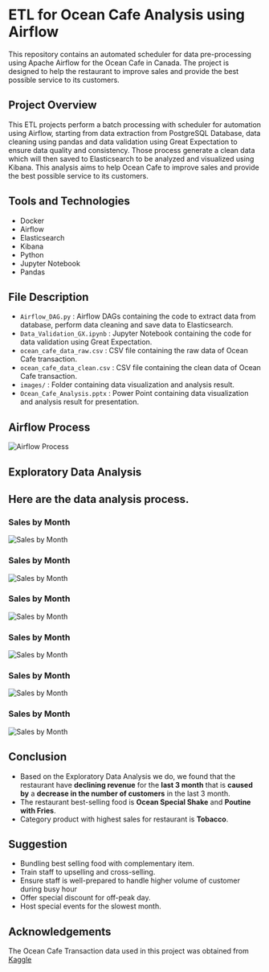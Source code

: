 # ETL for Ocean Cafe Analysis using Airflow
This repository contains an automated scheduler for data pre-processing using Apache Airflow for the Ocean Cafe in Canada. The project is designed to help the restaurant to improve sales and provide the best possible service to its customers.


## Project Overview
This ETL projects perform a batch processing with scheduler for automation using Airflow, starting from data extraction from PostgreSQL Database, data cleaning using pandas and data validation using Great Expectation to ensure data quality and consistency. Those process generate a clean data which will then saved to Elasticsearch to be analyzed and visualized using Kibana. This analysis aims to help Ocean Cafe to improve sales and provide the best possible service to its customers.

## Tools and Technologies
- Docker
- Airflow
- Elasticsearch
- Kibana
- Python
- Jupyter Notebook
- Pandas

## File Description
- `Airflow_DAG.py` : Airflow DAGs containing the code to extract data from database, perform data cleaning and save data to Elasticsearch.
- `Data_Validation_GX.ipynb` : Jupyter Notebook containing the code for data validation using Great Expectation.
- `ocean_cafe_data_raw.csv` : CSV file containing the raw data of Ocean Cafe transaction.
- `ocean_cafe_data_clean.csv` : CSV file containing the clean data of Ocean Cafe transaction.
- `images/` : Folder containing data visualization and analysis result.
- `Ocean_Cafe_Analysis.pptx` : Power Point containing data visualization and analysis result for presentation.

## Airflow Process
![Airflow Process](./images/airflow_process.png)

## Exploratory Data Analysis
Here are the data analysis process.
---
### Sales by Month
![Sales by Month](./images/plot_01.png)

### Sales by Month
![Sales by Month](./images/plot_02.png)

### Sales by Month
![Sales by Month](./images/plot_03.png)

### Sales by Month
![Sales by Month](./images/plot_04.png)

### Sales by Month
![Sales by Month](./images/plot_05.png)

### Sales by Month
![Sales by Month](./images/plot_06.png)

## Conclusion
- Based on the Exploratory Data Analysis we do, we found that the restaurant have **declining revenue** for the **last 3 month** that is **caused by** a **decrease in the number of customers** in the last 3 month. 
- The restaurant best-selling food is **Ocean Special Shake** and **Poutine with Fries**.
- Category product with highest sales for restaurant is **Tobacco**.

## Suggestion
- Bundling best selling food with complementary item.
- Train staff to upselling and cross-selling.
- Ensure staff is well-prepared to handle higher volume of customer during busy hour
- Offer special discount for off-peak day.
- Host special events for the slowest month.

## Acknowledgements
The Ocean Cafe Transaction data used in this project was obtained from [Kaggle](https://www.kaggle.com/datasets/gladinvarghese/cafeocean)
